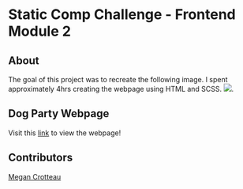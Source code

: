 # Static Comp Challenge - Frontend Module 2

## About
The goal of this project was to recreate the following image. I spent approximately 4hrs creating the webpage using HTML and SCSS. ![](dog-party-spec.png). 

## Dog Party Webpage

Visit this [link](https://crotteau.github.io/dog-party/) to view the webpage!

## Contributors

[Megan Crotteau](https://github.com/crotteau)

